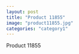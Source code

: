 ```yaml
---
layout: post
title: "Product 11855"
image: "product11855.jpg"
categories: "category1"
---
```

Product 11855
